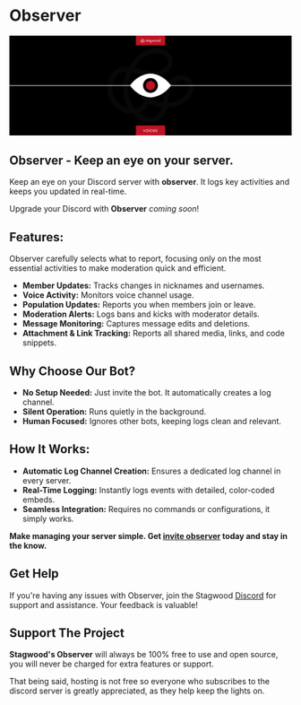 # Observer
![An icon of an eye and the word Observer](banner.png)
## Observer - Keep an eye on your server.
Keep an eye on your Discord server with **observer**. It logs key activities and keeps you updated in real-time.

Upgrade your Discord with **Observer** *coming soon*!

## Features:
Observer carefully selects what to report, focusing only on the most essential activities to make moderation quick and efficient.
- **Member Updates:** Tracks changes in nicknames and usernames.
- **Voice Activity:** Monitors voice channel usage.
- **Population Updates:** Reports you when members join or leave.
- **Moderation Alerts:** Logs bans and kicks with moderator details.
- **Message Monitoring:** Captures message edits and deletions.
- **Attachment & Link Tracking:** Reports all shared media, links, and code snippets.

## Why Choose Our Bot?
- **No Setup Needed:** Just invite the bot. It automatically creates a log channel.
- **Silent Operation:** Runs quietly in the background.
- **Human Focused:** Ignores other bots, keeping logs clean and relevant.

## How It Works:
- **Automatic Log Channel Creation:** Ensures a dedicated log channel in every server.
- **Real-Time Logging:** Instantly logs events with detailed, color-coded embeds.
- **Seamless Integration:** Requires no commands or configurations, it simply works.

**Make managing your server simple. Get [invite observer](https://discord.com/oauth2/authorize?client_id=1263290467232252037&permissions=8&integration_type=0&scope=bot) today and stay in the know.**

## Get Help
If you're having any issues with Observer, join the Stagwood [Discord](http://stagwood.ink) for support and assistance. Your feedback is valuable!

## Support The Project
**Stagwood's Observer** will always be 100% free to use and open source, you will never be charged for extra features or support.

That being said, hosting is not free so everyone who subscribes to the discord server is greatly appreciated, as they help keep the lights on.

